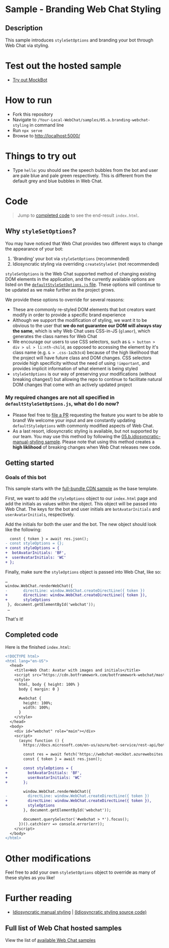 # Sample - Branding Web Chat Styling

## Description
This sample introduces `styleSetOptions` and branding your bot through Web Chat via styling.

# Test out the hosted sample
- [Try out MockBot](https://microsoft.github.io/BotFramework-WebChat/05.a.branding-webchat-styling)


# How to run
- Fork this repository
- Navigate to `/Your-Local-WebChat/samples/05.a.branding-webchat-styling` in command line
- Run `npx serve`
- Browse to [http://localhost:5000/](http://localhost:5000/)

# Things to try out
- Type `hello`: you should see the speech bubbles from the bot and user are pale blue and pale green respectively. This is different from the default grey and blue bubbles in Web Chat.

# Code

> Jump to [completed code](#completed-code) to see the end-result `index.html`.

## Why `styleSetOptions`?
You may have noticed that Web Chat provides two different ways to change the appearance of your bot:
1. 'Branding' your bot via `styleSetOptions` (recommended)
1. Idiosyncratic styling via overriding `createStyleSet` (not recommended)

`styleSetOptions` is the Web Chat supported method of changing existing DOM elements in the application, and the currently available options are listed on the [`defaultStyleSetOptions.js` file](https://github.com/Microsoft/BotFramework-WebChat/blob/master/packages/component/src/Styles/defaultStyleSetOptions.js). These options will continue to be updated as we make further as the project grows.

We provide these options to override for several reasons:
  - These are commonly re-styled DOM elements that bot creators want modify in order to provide a specific brand experience
  - Although we support the modification of styling, we want it to be obvious to the user that **we do not guarantee our DOM will always stay the same**, which is why Web Chat uses CSS-in-JS (`glamor`), which generates the class names for Web Chat
  - We encourage our users to use CSS selectors, such as `& > button > div > ul > li:nth-child`, as opposed to accessing the element by it's class name (e.g. `& > .css-1a2b3c4`) because of the high likelihood that the project will have future class and DOM changes. CSS selectors provide high specificity without the need of using `!important`, and provides implicit information of what element is being styled
  - `styleSetOptions` is our way of preserving your modifications (without breaking changes!) but allowing the repo to continue to facilitate natural DOM changes that come with an actively updated project

### My required changes are not all specified in `defaultStyleSetOptions.js`, what do I do now?
  - Please feel free to [file a PR](https://github.com/Microsoft/BotFramework-WebChat/issues/new) requesting the feature you want to be able to brand! We welcome your input and are constantly updating `defaultStyleOptions` with commonly modified aspects of Web Chat.
  - As a last resort, idiosyncratic styling is available, but not supported by our team. You may use this method by following the [05.b.idiosyncratic-manual-styling sample](../05.b.idiosyncratic-manual-styling/README.md). Please note that using this method creates a **high liklihood** of breaking changes when Web Chat releases new code.


## Getting started

### Goals of this bot


This sample starts with the [full-bundle CDN sample](./../01.a.getting-started-full-bundle/README.md) as the base template.

First, we want to add the `styleOptions` object to our `index.html` page and add the initials as values within the object. This object will be passed into Web Chat. The keys for the bot and user initials are `botAvatarInitials` and `userAvatarInitials`, respectively.

Add the initials for both the user and the bot. The new object should look like the following:

```diff
  const { token } = await res.json();
- const styleOptions = {};
+ const styleOptions = {
+  botAvatarInitials: 'BF',
+  userAvatarInitials: 'WC'
+ };
```

Finally, make sure the `styleOptions` object is passed into Web Chat, like so:

```diff
…
window.WebChat.renderWebChat({
-       directLine: window.WebChat.createDirectLine({ token })
+       directLine: window.WebChat.createDirectLine({ token }),
+       styleOptions
 }, document.getElementById('webchat'));
 …
```

That's it!

## Completed code

Here is the finished `index.html`:

```diff
<!DOCTYPE html>
<html lang="en-US">
  <head>
    <title>Web Chat: Avatar with images and initials</title>
    <script src="https://cdn.botframework.com/botframework-webchat/master/webchat.js"></script>
    <style>
      html, body { height: 100% }
      body { margin: 0 }

      #webchat {
        height: 100%;
        width: 100%;
      }
    </style>
  </head>
  <body>
    <div id="webchat" role="main"></div>
    <script>
      (async function () {
        https://docs.microsoft.com/en-us/azure/bot-service/rest-api/bot-framework-rest-direct-line-3-0-authentication

        const res = await fetch('https://webchat-mockbot.azurewebsites.net/directline/token', { method: 'POST' });
        const { token } = await res.json();

+       const styleOptions = {
+         botAvatarInitials: 'BF',
+         userAvatarInitials: 'WC'
+       };

        window.WebChat.renderWebChat({
-         directLine: window.WebChat.createDirectLine({ token })
+         directLine: window.WebChat.createDirectLine({ token }),
+         styleOptions
        }, document.getElementById('webchat'));

        document.querySelector('#webchat > *').focus();
      })().catch(err => console.error(err));
    </script>
  </body>
</html>
```
# Other modifications
Feel free to add your own `styleSetOptions` object to override as many of these styles as you like!

# Further reading

- [Idiosyncratic manual styling](https://microsoft.github.io/BotFramework-WebChat/05.b-idiosyncratic-manual-styling) | [(Idiosyncratic styling source code)](https://github.com/Microsoft/BotFramework-WebChat/tree/master/samples/05.b.idiosyncratic-manual-styling/)

## Full list of Web Chat hosted samples

View the list of [available Web Chat samples](https://github.com/Microsoft/BotFramework-WebChat/tree/master/samples)
